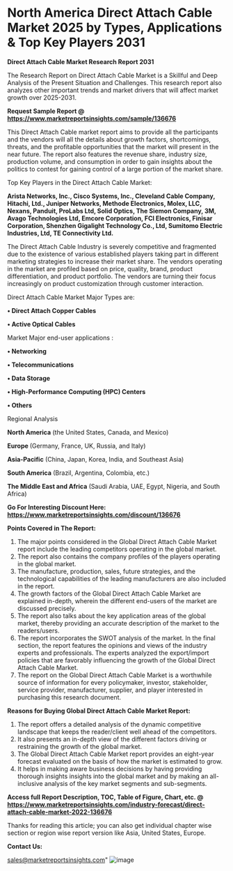 # North America Direct Attach Cable Market 2025 by Types, Applications & Top Key Players 2031

<strong>Direct Attach Cable Market Research Report 2031</strong>

The Research Report on Direct Attach Cable Market is a Skillful and Deep Analysis of the Present Situation and Challenges. This research report also analyzes other important trends and market drivers that will affect market growth over 2025-2031.

<strong>Request Sample Report @ <a href=https://www.marketreportsinsights.com/sample/136676>https://www.marketreportsinsights.com/sample/136676</a></strong>

This Direct Attach Cable market report aims to provide all the participants and the vendors will all the details about growth factors, shortcomings, threats, and the profitable opportunities that the market will present in the near future. The report also features the revenue share, industry size, production volume, and consumption in order to gain insights about the politics to contest for gaining control of a large portion of the market share.

Top Key Players in the Direct Attach Cable Market:

<strong>Arista Networks, Inc., Cisco Systems, Inc., Cleveland Cable Company, Hitachi, Ltd., Juniper Networks, Methode Electronics, Molex, LLC, Nexans, Panduit, ProLabs Ltd, Solid Optics, The Siemon Company, 3M, Avago Technologies Ltd, Emcore Corporation, FCI Electronics, Finisar Corporation, Shenzhen Gigalight Technology Co., Ltd, Sumitomo Electric Industries, Ltd, TE Connectivity Ltd.</strong>

The Direct Attach Cable Industry is severely competitive and fragmented due to the existence of various established players taking part in different marketing strategies to increase their market share. The vendors operating in the market are profiled based on price, quality, brand, product differentiation, and product portfolio. The vendors are turning their focus increasingly on product customization through customer interaction.

Direct Attach Cable Market Major Types are:

<strong>• Direct Attach Copper Cables

• Active Optical Cables</strong>

Market Major end-user applications :

<strong>• Networking

• Telecommunications

• Data Storage

• High-Performance Computing (HPC) Centers

• Others</strong>

Regional Analysis

</u><strong><b>North America</b></strong> (the United States, Canada, and Mexico)

<strong><b>Europe </b></strong>(Germany, France, UK, Russia, and Italy)

<strong><b>Asia-Pacific</b></strong> (China, Japan, Korea, India, and Southeast Asia)

<strong><b>South America</b></strong> (Brazil, Argentina, Colombia, etc.)

<strong><b>The Middle East and Africa</b></strong> (Saudi Arabia, UAE, Egypt, Nigeria, and South Africa)

<strong>Go For Interesting Discount Here: <a href=https://www.marketreportsinsights.com/discount/136676>https://www.marketreportsinsights.com/discount/136676</a></strong>

<strong>Points Covered in The Report:</strong>
<ol>
  <li>The major points considered in the Global Direct Attach Cable Market report include the leading competitors operating in the global market.</li>
  <li>The report also contains the company profiles of the players operating in the global market.</li>
  <li>The manufacture, production, sales, future strategies, and the technological capabilities of the leading manufacturers are also included in the report.</li>
  <li>The growth factors of the Global Direct Attach Cable Market are explained in-depth, wherein the different end-users of the market are discussed precisely.</li>
  <li>The report also talks about the key application areas of the global market, thereby providing an accurate description of the market to the readers/users.</li>
  <li>The report incorporates the SWOT analysis of the market. In the final section, the report features the opinions and views of the industry experts and professionals. The experts analyzed the export/import policies that are favorably influencing the growth of the Global Direct Attach Cable Market.</li>
  <li>The report on the Global Direct Attach Cable Market is a worthwhile source of information for every policymaker, investor, stakeholder, service provider, manufacturer, supplier, and player interested in purchasing this research document.</li>
</ol>
<strong>Reasons for Buying Global Direct Attach Cable Market Report:</strong>

<ol>
  <li>The report offers a detailed analysis of the dynamic competitive landscape that keeps the reader/client well ahead of the competitors.</li>
  <li>It also presents an in-depth view of the different factors driving or restraining the growth of the global market.</li>
  <li>The Global Direct Attach Cable Market report provides an eight-year forecast evaluated on the basis of how the market is estimated to grow.</li>
  <li>It helps in making aware business decisions by having providing thorough insights insights into the global market and by making an all-inclusive analysis of the key market segments and sub-segments.</li>
</ol>
<strong>Access full Report Description, TOC, Table of Figure, Chart, etc. @ <a href=https://www.marketreportsinsights.com/industry-forecast/direct-attach-cable-market-2022-136676>https://www.marketreportsinsights.com/industry-forecast/direct-attach-cable-market-2022-136676</a></strong>


Thanks for reading this article; you can also get individual chapter wise section or region wise report version like Asia, United States, Europe.

<strong>Contact Us:</strong>

sales@marketreportsinsights.com"
![image](https://github.com/user-attachments/assets/10e58b8c-dd86-4119-9165-69ae50b8a7d7)
